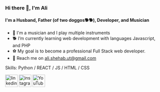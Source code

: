 ### Hi there 👋, I'm Ali
#### I'm a Husband, Father (of two doggos🐕🐕), Developer, and Musician
- 🎸 I'm a musician and I play multiple instruments
- 🐕 I’m currently learning web development with languages Javascript, and PHP
- ⚽ My goal is to become a professional Full Stack web developer.
- 📨 Reach me on ali.shehab.ut@gmail.com

Skills: Python / REACT / JS / HTML / CSS


[<img src='https://cdn.jsdelivr.net/npm/simple-icons@3.0.1/icons/linkedin.svg' alt='linkedin' height='40'>](https://www.linkedin.com/in/https://www.linkedin.com/in/ali-shehab-198844115//)  [<img src='https://cdn.jsdelivr.net/npm/simple-icons@3.0.1/icons/instagram.svg' alt='instagram' height='40'>](https://www.instagram.com/https://www.instagram.com/b4unzar//)  [<img src='https://cdn.jsdelivr.net/npm/simple-icons@3.0.1/icons/youtube.svg' alt='YouTube' height='40'>](https://www.youtube.com/channel/https://www.youtube.com/channel/UCEh1RkvzHMqHXKQ7ml913Ww)  

